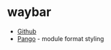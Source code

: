 # waybar

- [Github](https://github.com/Alexays/Waybar)
- [Pango](https://docs.gtk.org/Pango/pango_markup.html#pango-markup) - module format styling
